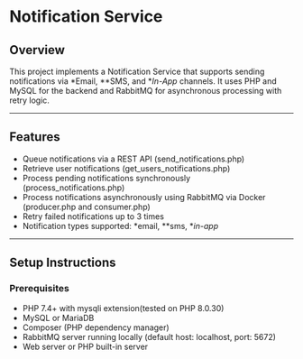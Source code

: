 # Notification Service

## Overview

This project implements a Notification Service that supports sending notifications via *Email, **SMS, and **In-App* channels. It uses PHP and MySQL for the backend and RabbitMQ for asynchronous processing with retry logic.

---

## Features

- Queue notifications via a REST API (send_notifications.php)
- Retrieve user notifications (get_users_notifications.php)
- Process pending notifications synchronously (process_notifications.php)
- Process notifications asynchronously using RabbitMQ via Docker (producer.php and consumer.php)
- Retry failed notifications up to 3 times
- Notification types supported: *email, **sms, **in-app*

---

## Setup Instructions

### Prerequisites

- PHP 7.4+ with mysqli extension(tested on PHP 8.0.30)
- MySQL or MariaDB
- Composer (PHP dependency manager)
- RabbitMQ server running locally (default host: localhost, port: 5672)
- Web server or PHP built-in server

